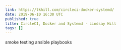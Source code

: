 ```yaml
---
link: https://lkhill.com/circleci-docker-systemd/
date: 2019-06-10 16:30 UTC
published: true
title: CircleCI, Docker and Systemd · Lindsay Hill
tags: []
---
```


smoke testing ansible playbooks
